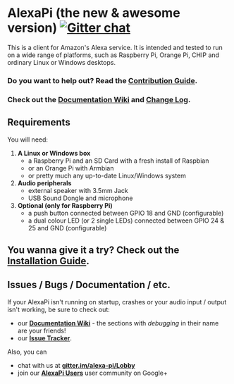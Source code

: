 # AlexaPi (the new & awesome version) [![Gitter chat](https://badges.gitter.im/alexa-pi/Lobby.png)](https://gitter.im/alexa-pi/Lobby)

This is a client for Amazon's Alexa service. It is intended and tested to run on a wide range of platforms, such as Raspberry Pi, Orange Pi, CHIP and ordinary Linux or Windows desktops.

### Do you want to help out? Read the [Contribution Guide](CONTRIBUTING.md).

### Check out the [Documentation Wiki](https://github.com/alexa-pi/AlexaPi/wiki) and [Change Log](CHANGELOG.md).

## Requirements

You will need:

1. **A Linux or Windows box**
    - a Raspberry Pi and an SD Card with a fresh install of Raspbian
    - or an Orange Pi with Armbian
    - or pretty much any up-to-date Linux/Windows system
2. **Audio peripherals**
    - external speaker with 3.5mm Jack
    - USB Sound Dongle and microphone
3. **Optional (only for Raspberry Pi)**
    - a push button connected between GPIO 18 and GND (configurable)
    - a dual colour LED (or 2 single LEDs) connected between GPIO 24 & 25 and GND (configurable)

## You wanna give it a try? Check out the [Installation Guide](https://github.com/alexa-pi/AlexaPi/wiki/Installation).

## Issues / Bugs / Documentation / etc.

If your AlexaPi isn't running on startup, crashes or your audio input / output isn't working, be sure to check out:

- our **[Documentation Wiki](https://github.com/alexa-pi/AlexaPi/wiki)** - the sections with _debugging_ in their name are your friends!
- our **[Issue Tracker](https://github.com/alexa-pi/AlexaPi/issues)**. 

Also, you can
- chat with us at **[gitter.im/alexa-pi/Lobby](https://gitter.im/alexa-pi/Lobby)**  
- join our **[AlexaPi Users](https://plus.google.com/communities/105607055053826225738/)** user community on Google+  

